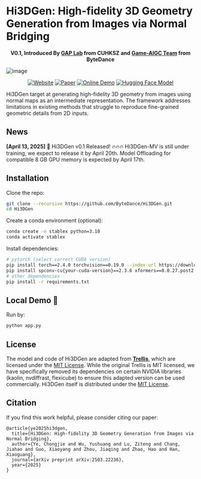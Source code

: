 # Hi3DGen: High-fidelity 3D Geometry Generation from Images via Normal Bridging
<div align="center">
<p style='text-align: center;'>
            <strong>V0.1, Introduced By 
            <a href="https://gaplab.cuhk.edu.cn/" target="_blank">GAP Lab</a> from CUHKSZ and 
            <a href="https://www.nvsgames.cn/" target="_blank">Game-AIGC Team</a> from ByteDance</strong>
</p>
</div>

![image](https://github.com/user-attachments/assets/7170101f-fc40-44f3-912e-534d10d6804e)
 
<div align="center">

[![Website](https://raw.githubusercontent.com/prs-eth/Marigold/main/doc/badges/badge-website.svg)](https://stable-x.github.io/Hi3DGen/) 
[![Paper](https://img.shields.io/badge/arXiv-PDF-b31b1b)](https://arxiv.org/abs/2503.22236) 
[![Online Demo](https://img.shields.io/badge/🤗%20Hugging%20Face%20-Space-yellow)](https://huggingface.co/spaces/Stable-X/Hi3DGen) 
[![Hugging Face Model](https://img.shields.io/badge/🤗%20Hugging%20Face%20-Model-green)](https://huggingface.co/Stable-X/trellis-normal-v0-1) 
 </div>

Hi3DGen target at generating high-fidelity 3D geometry from images using normal maps as an intermediate representation. The framework addresses limitations in existing methods that struggle to reproduce fine-grained geometric details from 2D inputs.

## News
**[April 13, 2025]** 🚀 Hi3DGen v0.1 Released! 🔥🔥🔥 Hi3DGen-MV is still under training, we expect to release it by April 20th. Model Offloading for compatible 8 GB GPU memory is expected by April 17th.

## Installation
Clone the repo:
```bash
git clone --recursive https://github.com/ByteDance/Hi3DGen.git
cd Hi3DGen
```

Create a conda environment (optional):
```bash
conda create -n stablex python=3.10
conda activate stablex
```

Install dependencies:
```bash
# pytorch (select correct CUDA version)
pip install torch==2.4.0 torchvision==0.19.0 --index-url https://download.pytorch.org/whl/{your-cuda-version}
pip install spconv-cu{your-cuda-version}==2.3.6 xformers==0.0.27.post2
# other dependencies
pip install -r requirements.txt
```

## Local Demo 🤗
Run by:
```bash
python app.py
```

<!-- License -->
## License
The model and code of Hi3DGen are adapted from [**Trellis**](https://github.com/microsoft/TRELLIS), which are licensed under the [MIT License](LICENSE). While the original Trellis is MIT licensed, we have specifically removed its dependencies on certain NVIDIA libraries (kaolin, nvdiffrast, flexicube) to ensure this adapted version can be used commercially. Hi3DGen itself is distributed under the [MIT License](LICENSE).

## Citation
If you find this work helpful, please consider citing our paper:
```
@article{ye2025hi3dgen,
  title={Hi3DGen: High-fidelity 3D Geometry Generation from Images via Normal Bridging},
  author={Ye, Chongjie and Wu, Yushuang and Lu, Ziteng and Chang, Jiahao and Guo, Xiaoyang and Zhou, Jiaqing and Zhao, Hao and Han, Xiaoguang},
  journal={arXiv preprint arXiv:2503.22236}, 
  year={2025}
}
```
